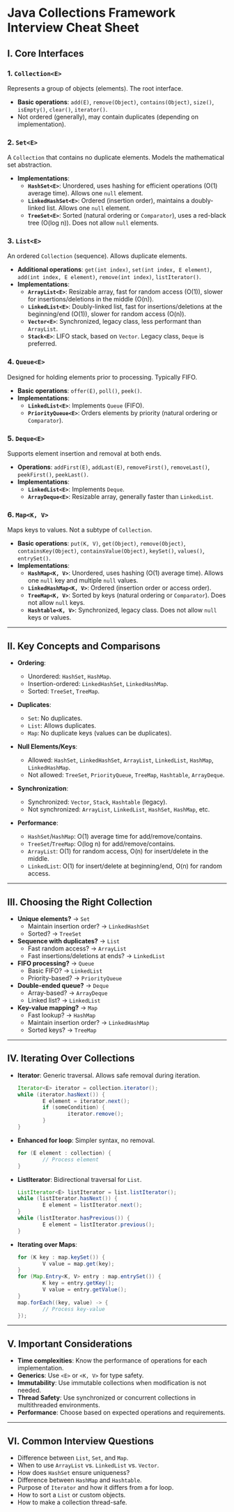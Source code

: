 # Java Collections Framework Interview Cheat Sheet  

## I. Core Interfaces  

### 1. `Collection<E>`  
Represents a group of objects (elements). The root interface.  
- **Basic operations**: `add(E)`, `remove(Object)`, `contains(Object)`, `size()`, `isEmpty()`, `clear()`, `iterator()`.  
- Not ordered (generally), may contain duplicates (depending on implementation).  

### 2. `Set<E>`  
A `Collection` that contains no duplicate elements. Models the mathematical set abstraction.  
- **Implementations**:  
    - **`HashSet<E>`**: Unordered, uses hashing for efficient operations (O(1) average time). Allows one `null` element.  
    - **`LinkedHashSet<E>`**: Ordered (insertion order), maintains a doubly-linked list. Allows one `null` element.  
    - **`TreeSet<E>`**: Sorted (natural ordering or `Comparator`), uses a red-black tree (O(log n)). Does not allow `null` elements.  

### 3. `List<E>`  
An ordered `Collection` (sequence). Allows duplicate elements.  
- **Additional operations**: `get(int index)`, `set(int index, E element)`, `add(int index, E element)`, `remove(int index)`, `listIterator()`.  
- **Implementations**:  
    - **`ArrayList<E>`**: Resizable array, fast for random access (O(1)), slower for insertions/deletions in the middle (O(n)).  
    - **`LinkedList<E>`**: Doubly-linked list, fast for insertions/deletions at the beginning/end (O(1)), slower for random access (O(n)).  
    - **`Vector<E>`**: Synchronized, legacy class, less performant than `ArrayList`.  
    - **`Stack<E>`**: LIFO stack, based on `Vector`. Legacy class, `Deque` is preferred.  

### 4. `Queue<E>`  
Designed for holding elements prior to processing. Typically FIFO.  
- **Basic operations**: `offer(E)`, `poll()`, `peek()`.  
- **Implementations**:  
    - **`LinkedList<E>`**: Implements `Queue` (FIFO).  
    - **`PriorityQueue<E>`**: Orders elements by priority (natural ordering or `Comparator`).  

### 5. `Deque<E>`  
Supports element insertion and removal at both ends.  
- **Operations**: `addFirst(E)`, `addLast(E)`, `removeFirst()`, `removeLast()`, `peekFirst()`, `peekLast()`.  
- **Implementations**:  
    - **`LinkedList<E>`**: Implements `Deque`.  
    - **`ArrayDeque<E>`**: Resizable array, generally faster than `LinkedList`.  

### 6. `Map<K, V>`  
Maps keys to values. Not a subtype of `Collection`.  
- **Basic operations**: `put(K, V)`, `get(Object)`, `remove(Object)`, `containsKey(Object)`, `containsValue(Object)`, `keySet()`, `values()`, `entrySet()`.  
- **Implementations**:  
    - **`HashMap<K, V>`**: Unordered, uses hashing (O(1) average time). Allows one `null` key and multiple `null` values.  
    - **`LinkedHashMap<K, V>`**: Ordered (insertion order or access order).  
    - **`TreeMap<K, V>`**: Sorted by keys (natural ordering or `Comparator`). Does not allow `null` keys.  
    - **`Hashtable<K, V>`**: Synchronized, legacy class. Does not allow `null` keys or values.  

---

## II. Key Concepts and Comparisons  

- **Ordering**:  
    - Unordered: `HashSet`, `HashMap`.  
    - Insertion-ordered: `LinkedHashSet`, `LinkedHashMap`.  
    - Sorted: `TreeSet`, `TreeMap`.  

- **Duplicates**:  
    - `Set`: No duplicates.  
    - `List`: Allows duplicates.  
    - `Map`: No duplicate keys (values can be duplicates).  

- **Null Elements/Keys**:  
    - Allowed: `HashSet`, `LinkedHashSet`, `ArrayList`, `LinkedList`, `HashMap`, `LinkedHashMap`.  
    - Not allowed: `TreeSet`, `PriorityQueue`, `TreeMap`, `Hashtable`, `ArrayDeque`.  

- **Synchronization**:  
    - Synchronized: `Vector`, `Stack`, `Hashtable` (legacy).  
    - Not synchronized: `ArrayList`, `LinkedList`, `HashSet`, `HashMap`, etc.  

- **Performance**:  
    - `HashSet`/`HashMap`: O(1) average time for add/remove/contains.  
    - `TreeSet`/`TreeMap`: O(log n) for add/remove/contains.  
    - `ArrayList`: O(1) for random access, O(n) for insert/delete in the middle.  
    - `LinkedList`: O(1) for insert/delete at beginning/end, O(n) for random access.  

---

## III. Choosing the Right Collection  

- **Unique elements?** -> `Set`  
    - Maintain insertion order? -> `LinkedHashSet`  
    - Sorted? -> `TreeSet`  
- **Sequence with duplicates?** -> `List`  
    - Fast random access? -> `ArrayList`  
    - Fast insertions/deletions at ends? -> `LinkedList`  
- **FIFO processing?** -> `Queue`  
    - Basic FIFO? -> `LinkedList`  
    - Priority-based? -> `PriorityQueue`  
- **Double-ended queue?** -> `Deque`  
    - Array-based? -> `ArrayDeque`  
    - Linked list? -> `LinkedList`  
- **Key-value mapping?** -> `Map`  
    - Fast lookup? -> `HashMap`  
    - Maintain insertion order? -> `LinkedHashMap`  
    - Sorted keys? -> `TreeMap`  

---

## IV. Iterating Over Collections  

- **Iterator**: Generic traversal. Allows safe removal during iteration.  
    ```java
    Iterator<E> iterator = collection.iterator();
    while (iterator.hasNext()) {
            E element = iterator.next();
            if (someCondition) {
                    iterator.remove();
            }
    }
    ```  

- **Enhanced for loop**: Simpler syntax, no removal.  
    ```java
    for (E element : collection) {
            // Process element
    }
    ```  

- **ListIterator**: Bidirectional traversal for `List`.  
    ```java
    ListIterator<E> listIterator = list.listIterator();
    while (listIterator.hasNext()) {
            E element = listIterator.next();
    }
    while (listIterator.hasPrevious()) {
            E element = listIterator.previous();
    }
    ```  

- **Iterating over Maps**:  
    ```java
    for (K key : map.keySet()) {
            V value = map.get(key);
    }
    for (Map.Entry<K, V> entry : map.entrySet()) {
            K key = entry.getKey();
            V value = entry.getValue();
    }
    map.forEach((key, value) -> {
            // Process key-value
    });
    ```  

---

## V. Important Considerations  

- **Time complexities**: Know the performance of operations for each implementation.  
- **Generics**: Use `<E>` or `<K, V>` for type safety.  
- **Immutability**: Use immutable collections when modification is not needed.  
- **Thread Safety**: Use synchronized or concurrent collections in multithreaded environments.  
- **Performance**: Choose based on expected operations and requirements.  

---

## VI. Common Interview Questions  

- Difference between `List`, `Set`, and `Map`.  
- When to use `ArrayList` vs. `LinkedList` vs. `Vector`.  
- How does `HashSet` ensure uniqueness?  
- Difference between `HashMap` and `Hashtable`.  
- Purpose of `Iterator` and how it differs from a for loop.  
- How to sort a `List` or custom objects.  
- How to make a collection thread-safe.  
